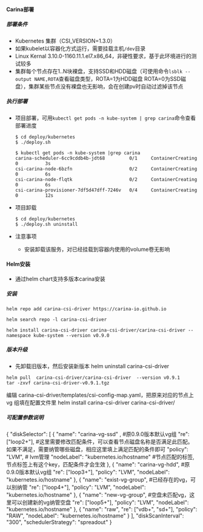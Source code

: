 #### Carina部署

##### 部署条件

- Kubernetes 集群（CSI_VERSION=1.3.0）
- 如果kubelet以容器化方式运行，需要挂载主机`/dev`目录
- Linux Kernal 3.10.0-1160.11.1.el7.x86_64，非硬性要求，基于此环境进行的测试较多
- 集群每个节点存在1..N块裸盘，支持SSD和HDD磁盘（可使用命令`lsblk --output NAME,ROTA`查看磁盘类型，ROTA=1为HDD磁盘 ROTA=0为SSD磁盘），集群某些节点没有裸盘也无影响，会在创建pv时自动过滤掉该节点

##### 执行部署

- 项目部署，可用`kubectl get pods -n kube-system | grep carina`命令查看部署进度

  ```shell
  $ cd deploy/kubernetes
  $ ./deploy.sh

  $ kubectl get pods -n kube-system |grep carina
  carina-scheduler-6cc9cddb4b-jdt68         0/1     ContainerCreating   0          3s
  csi-carina-node-6bzfn                     0/2     ContainerCreating   0          6s
  csi-carina-node-flqtk                     0/2     ContainerCreating   0          6s
  csi-carina-provisioner-7df5d47dff-7246v   0/4     ContainerCreating   0          12s
  ```

- 项目卸载

  ```shell
  $ cd deploy/kubernetes
  $ ./deploy.sh uninstall
  ```

- 注意事项

  - 安装卸载该服务，对已经挂载到容器内使用的volume卷无影响

#### Helm安装

- 通过helm chart支持多版本carina安装

##### 安装

```
helm repo add carina-csi-driver https://carina-io.github.io

helm search repo -l carina-csi-driver

helm install carina-csi-driver carina-csi-driver/carina-csi-driver --namespace kube-system --version v0.9.0
```

##### 版本升级

- 先卸载旧版本，然后安装新版本
helm uninstall carina-csi-driver 

```
helm pull  carina-csi-driver/carina-csi-driver  --version v0.9.1 
tar -zxvf carina-csi-driver-v0.9.1.tgz   
```
编辑 carina-csi-driver/templates/csi-config-map.yaml，把原来对应的节点上vg 组填在配置文件里
helm install carina-csi-driver carina-csi-driver/
##### 可配置参数说明

  {
      "diskSelector": [
        {
          "name": "carina-vg-ssd" ,  #原0.9.0版本默认vg组
          "re": ["loop2+"],          #这里需要修改匹配条件，可以查看节点磁盘名称是否满足此匹配。如果不满足，需要纳管哪些磁盘，相应这里填上满足匹配的条件即可
          "policy": "LVM",           # lvm管理
          "nodeLabel": "kubernetes.io/hostname" #节点匹配的标签,节点标签上有这个key，匹配条件才会生效
        },
        {
          "name": "carina-vg-hdd",   #原0.9.0版本默认vg组
          "re": ["loop3+"],
          "policy": "LVM",
          "nodeLabel": "kubernetes.io/hostname"
        },
        {
          "name": "exist-vg-group",  #已经存在的vg，可以别纳管
          "re": ["loop4+"],
          "policy": "LVM",
          "nodeLabel": "kubernetes.io/hostname"
        },
        {
          "name": "new-vg-group",    #空盘未匹配vg，这里可以创建新的vg纳管空盘
          "re": ["loop5+"],
          "policy": "LVM",
          "nodeLabel": "kubernetes.io/hostname"
        },
        {
          "name": "raw",
          "re": ["vdb+", "sd+"],
          "policy": "RAW",
          "nodeLabel": "kubernetes.io/hostname"
        }
      ],
      "diskScanInterval": "300",
      "schedulerStrategy": "spreadout"
    }
